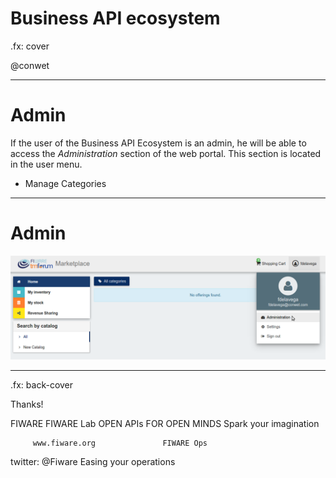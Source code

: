 # Business API ecosystem

.fx: cover

@conwet

---
# Admin

If the user of the Business API Ecosystem is an admin, he will be able to access
the *Administration* section of the web portal. This section is located in the user menu.

* Manage Categories

---
# Admin

![](./images/user/cat1.png  )



---

.fx: back-cover

Thanks!

FIWARE                                FIWARE Lab
OPEN APIs FOR OPEN MINDS              Spark your imagination

         www.fiware.org               FIWARE Ops
twitter: @Fiware                      Easing your operations
